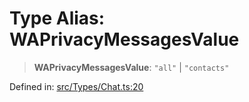 # Type Alias: WAPrivacyMessagesValue

> **WAPrivacyMessagesValue**: `"all"` \| `"contacts"`

Defined in: [src/Types/Chat.ts:20](https://github.com/Fokusdotid/bail/blob/c270ba4454f95d50cec87a9d90b03360fac7058e/src/Types/Chat.ts#L20)
